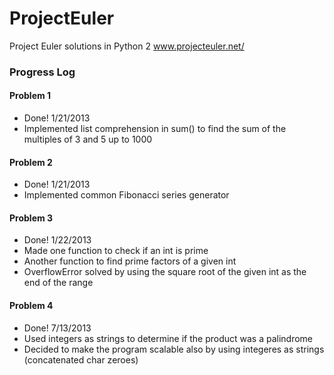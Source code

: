 ProjectEuler
============

Project Euler solutions in Python 2 www.projecteuler.net/

<h3>Progress Log</h3>

<h4>Problem 1</h4>
<ul>
    <li>Done! 1/21/2013</li>
    <li>Implemented list comprehension in sum() to find the sum of the multiples of 3 and 5 up to 1000</li>
</ul>

<h4>Problem 2</h4>
<ul>
    <li>Done! 1/21/2013</li>
    <li>Implemented common Fibonacci series generator</li>
</ul>

<h4>Problem 3</h4>
<ul>
    <li>Done! 1/22/2013</li>
    <li>Made one function to check if an int is prime</li>
    <li>Another function to find prime factors of a given int</li>
    <li>OverflowError solved by using the square root of the given int as the end of the range</li>
</ul>

<h4>Problem 4</h4>
<ul>
    <li>Done! 7/13/2013</li>
    <li>Used integers as strings to determine if the product was a palindrome</li>
    <li>Decided to make the program scalable also by using integeres as strings (concatenated char zeroes)</li>
</ul>
